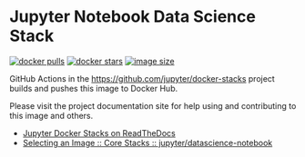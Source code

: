 # Jupyter Notebook Data Science Stack

[![docker pulls](https://img.shields.io/docker/pulls/jupyter/datascience-notebook.svg)](https://hub.docker.com/r/jupyter/datascience-notebook/)
[![docker stars](https://img.shields.io/docker/stars/jupyter/datascience-notebook.svg)](https://hub.docker.com/r/jupyter/datascience-notebook/)
[![image size](https://img.shields.io/docker/image-size/jupyter/datascience-notebook/latest)](https://hub.docker.com/r/jupyter/datascience-notebook/ "jupyter/datascience-notebook image size")

GitHub Actions in the <https://github.com/jupyter/docker-stacks> project builds and pushes this image to Docker Hub.

Please visit the project documentation site for help using and contributing to this image and others.

- [Jupyter Docker Stacks on ReadTheDocs](https://jupyter-docker-stacks.readthedocs.io/en/latest/index.html)
- [Selecting an Image :: Core Stacks :: jupyter/datascience-notebook](https://jupyter-docker-stacks.readthedocs.io/en/latest/using/selecting.html#jupyter-datascience-notebook)
